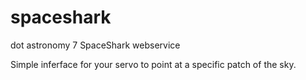 # spaceshark
dot astronomy 7 SpaceShark webservice 

Simple inferface for your servo to point at a specific patch of the sky.
